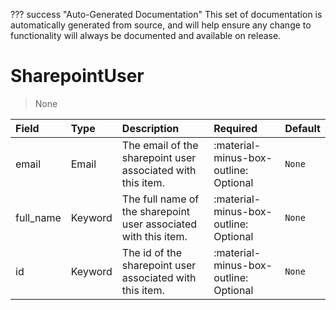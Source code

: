 ??? success "Auto-Generated Documentation"
    This set of documentation is automatically generated from source, and will help ensure any change to functionality will always be documented and available on release.

# SharepointUser

> None

| Field | Type | Description | Required | Default |
| :--- | :--- | :--- | :--- | :--- |
| email | Email | The email of the sharepoint user associated with this item. | :material-minus-box-outline: Optional | `None` |
| full_name | Keyword | The full name of the sharepoint user associated with this item. | :material-minus-box-outline: Optional | `None` |
| id | Keyword | The id of the sharepoint user associated with this item. | :material-minus-box-outline: Optional | `None` |
